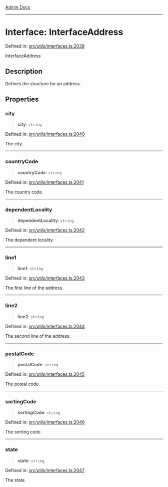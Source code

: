 [Admin Docs](/)

***

# Interface: InterfaceAddress

Defined in: [src/utils/interfaces.ts:2039](https://github.com/PalisadoesFoundation/talawa-admin/blob/main/src/utils/interfaces.ts#L2039)

InterfaceAddress

## Description

Defines the structure for an address.

## Properties

### city

> **city**: `string`

Defined in: [src/utils/interfaces.ts:2040](https://github.com/PalisadoesFoundation/talawa-admin/blob/main/src/utils/interfaces.ts#L2040)

The city.

***

### countryCode

> **countryCode**: `string`

Defined in: [src/utils/interfaces.ts:2041](https://github.com/PalisadoesFoundation/talawa-admin/blob/main/src/utils/interfaces.ts#L2041)

The country code.

***

### dependentLocality

> **dependentLocality**: `string`

Defined in: [src/utils/interfaces.ts:2042](https://github.com/PalisadoesFoundation/talawa-admin/blob/main/src/utils/interfaces.ts#L2042)

The dependent locality.

***

### line1

> **line1**: `string`

Defined in: [src/utils/interfaces.ts:2043](https://github.com/PalisadoesFoundation/talawa-admin/blob/main/src/utils/interfaces.ts#L2043)

The first line of the address.

***

### line2

> **line2**: `string`

Defined in: [src/utils/interfaces.ts:2044](https://github.com/PalisadoesFoundation/talawa-admin/blob/main/src/utils/interfaces.ts#L2044)

The second line of the address.

***

### postalCode

> **postalCode**: `string`

Defined in: [src/utils/interfaces.ts:2045](https://github.com/PalisadoesFoundation/talawa-admin/blob/main/src/utils/interfaces.ts#L2045)

The postal code.

***

### sortingCode

> **sortingCode**: `string`

Defined in: [src/utils/interfaces.ts:2046](https://github.com/PalisadoesFoundation/talawa-admin/blob/main/src/utils/interfaces.ts#L2046)

The sorting code.

***

### state

> **state**: `string`

Defined in: [src/utils/interfaces.ts:2047](https://github.com/PalisadoesFoundation/talawa-admin/blob/main/src/utils/interfaces.ts#L2047)

The state.
